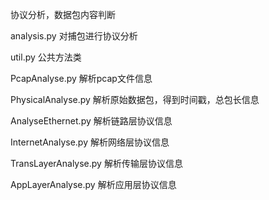 协议分析，数据包内容判断

analysis.py
    对捕包进行协议分析

util.py
    公共方法类

PcapAnalyse.py
	解析pcap文件信息

PhysicalAnalyse.py
	解析原始数据包，得到时间戳，总包长信息

AnalyseEthernet.py
	解析链路层协议信息

InternetAnalyse.py
	解析网络层协议信息

TransLayerAnalyse.py
	解析传输层协议信息

AppLayerAnalyse.py
	解析应用层协议信息

